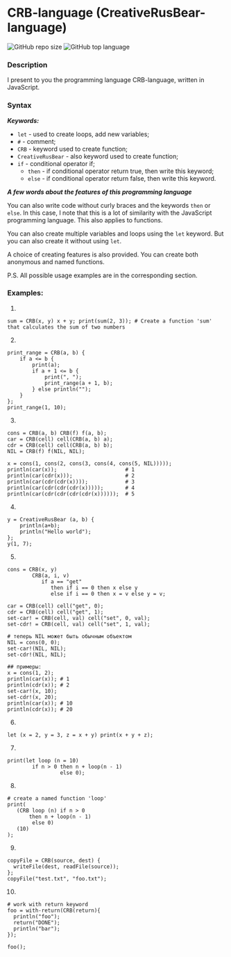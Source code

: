 # CRB-language (CreativeRusBear-language)
![GitHub repo size](https://img.shields.io/github/repo-size/CreativeRusBear/CRB-language) ![GitHub top language](https://img.shields.io/github/languages/top/CreativeRusBear/CRB-language)
### Description

I present to you the programming language CRB-language, written in JavaScript.

### Syntax

***Keywords:***
* `let` - used to create loops, add new variables;
* `#` - comment;
* `CRB` - keyword used to create function;
* `CreativeRusBear` - also keyword used to create function;
* `if` - conditional operator if;
    * `then` - if conditional operator return true, then write this keyword;
    * `else` - if conditional operator return false, then write this keyword.

***A few words about the features of this programming language***

You can also write code without curly braces and the keywords `then` or `else`. In this case, I note that this is a lot of similarity with the JavaScript programming language. This also applies to functions.

You can also create multiple variables and loops using the `let` keyword. But you can also create it without using `let`. 

A choice of creating features is also provided. You can create both anonymous and named functions.

P.S. All possible usage examples are in the corresponding section.
### Examples:
1. 
```
sum = CRB(x, y) x + y; print(sum(2, 3)); # Create a function 'sum' that calculates the sum of two numbers
```
2.
```
print_range = CRB(a, b) {
    if a <= b {
        print(a);
        if a + 1 <= b {
            print(", ");
            print_range(a + 1, b);
        } else println("");
    }
};
print_range(1, 10); 
```
3.
```
cons = CRB(a, b) CRB(f) f(a, b);
car = CRB(cell) cell(CRB(a, b) a);
cdr = CRB(cell) cell(CRB(a, b) b);
NIL = CRB(f) f(NIL, NIL);

x = cons(1, cons(2, cons(3, cons(4, cons(5, NIL)))));
println(car(x));                      # 1
println(car(cdr(x)));                 # 2
println(car(cdr(cdr(x))));            # 3
println(car(cdr(cdr(cdr(x)))));       # 4
println(car(cdr(cdr(cdr(cdr(x))))));  # 5
```
4.
```
y = CreativeRusBear (a, b) {
    println(a+b);
    println("Hello world");
};
y(1, 7);
```
5.
```
cons = CRB(x, y)
        CRB(a, i, v)
           if a == "get"
              then if i == 0 then x else y
              else if i == 0 then x = v else y = v;

car = CRB(cell) cell("get", 0);
cdr = CRB(cell) cell("get", 1);
set-car! = CRB(cell, val) cell("set", 0, val);
set-cdr! = CRB(cell, val) cell("set", 1, val);

# теперь NIL может быть обычным объектом
NIL = cons(0, 0);
set-car!(NIL, NIL);
set-cdr!(NIL, NIL);

## примеры:
x = cons(1, 2);
println(car(x)); # 1
println(cdr(x)); # 2
set-car!(x, 10);
set-cdr!(x, 20);
println(car(x)); # 10
println(cdr(x)); # 20
```
6.
```
let (x = 2, y = 3, z = x + y) print(x + y + z);
```
7.
```
print(let loop (n = 10)
        if n > 0 then n + loop(n - 1)
                 else 0);
```
8.
 ```
# create a named function 'loop'
print(
    (CRB loop (n) if n > 0 
        then n + loop(n - 1)
         else 0)
    (10)
);
```
9.
```
copyFile = CRB(source, dest) {
  writeFile(dest, readFile(source));
};
copyFile("test.txt", "foo.txt"); 
```
10.
```
# work with return keyword
foo = with-return(CRB(return){
  println("foo");
  return("DONE");
  println("bar");
});

foo();
```
